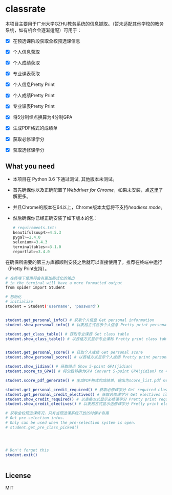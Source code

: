 # classrate
本项目主要用于广州大学GZHU教务系统的信息抓取。（暂未适配其他学校的教务系统，如有机会会逐渐适配）可用于： 

* [x] 在预选课阶段获取全校预选课信息
* [x] 个人信息获取
* [x] 个人成绩获取
* [x] 专业课表获取
* [x] 个人信息Pretty Print
* [x] 个人成绩Pretty Print
* [x] 专业课表Pretty Print
* [x] 将5分制绩点换算为4分制GPA
* [x] 生成PDF格式的成绩单
* [x] 获取必修课学分
* [x] 获取选修课学分


## What you need
* 本项目在 Python 3.6 下通过测试, 其他版本未测试。

* 首先确保你以及正确配置了*Webdriver for Chrome*，如果未安装，点[这里](https://docs.seleniumhq.org/projects/webdriver/)了解更多。 

* 并且Chrome的版本在64以上，Chrome版本太低将不支持*headless mode*。

* 然后确保你已经正确安装了如下版本的包：

    ```python
    # requirements.txt:
    beautifulsoup4>=4.5.3
    pygal>=2.4.0
    selenium>=3.4.3
    terminaltables>=3.1.0
    reportlab>=3.4.0
    ```

在确保所需要的第三方库都顺利安装之后就可以直接使用了，推荐在终端中运行（Pretty Print支持）。

```bash
# 在终端下使用将会有更加格式化的输出
# in the terminal will have a more formatted output
from spider import Student

# 初始化
# initialize
student = Student('username', 'password')


student.get_personal_info() # 获取个人信息 Get personal information
student.show_personal_info() # 以表格方式显示个人信息 Pretty print personal information in ASCII table

student.get_class_table() # 获取专业课表 Get class table
student.show_class_table() # 以表格方式显示专业课标 Pretty print class table in ASCII table


student.get_personal_score() # 获取个人成绩 Get personal score
student.show_personal_score() # 以表格方式显示个人成绩 Pretty print personal score in ASCII table

student.show_jidian() # 获取绩点 Show 5-point GPA(jidian)
student.score_to_GPA() # 将分数转换为GPA Convert 5-point GPA(jidian) to 4-point GPA

student.score_pdf_generate() # 生成PDF格式的成绩单，输出为score_list.pdf Generate score list in PDF format and output as score_list.pdf

student.get_personal_credit_required() # 获取必修课学分 Get required classes credit
student.get_personal_credit_electives() # 获取选修课学分 Get electives classes credit
student.show_credit_required() # 以表格方式显示必修课学分 Pretty print required classes credit in ASCII table
student.show_credit_electives() # 以表格方式显示选修课学分 Pretty print electives classes credit in ASCII table

# 获取全校预选课情况，只有当预选课系统开放的时候才有用 
# Get pre-selection infos.
# Only can be used when the pre-selection system is open.
# student.get_pre_class_picked() 




# Don't forget this
student.exit()
    
```


## License
MIT









